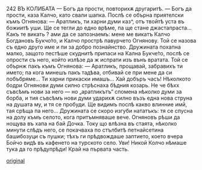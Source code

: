 ﻿242	ВЪ КОЛИБАТА
— Богъ да прости, повторихѫ другаритѣ.
— Богъ да прости, каза Калчо, като свали шапка. Послѣ се обърна приятелски къмъ Огнянова: — Аратликъ, ти харни думи каз^, отъ твойтѣ уста въ божиитѣ уши. Ще се тегли до едно врѣме, па ще стане джастапраста... Какъ те викать ? ами да се запознаемъ: мене ме викатъ Калчо Богдановъ Букчо́то, и Калчо прострѣ павурчето Огнянову.
Той се назова съ едно друго име и пи за добро познайнство.
Дружината похапна малко, защото пестѣше скуднитѣ припаси на Кална Букче́то, послѣ се опрости съ него, който излѣзе да ж испрати изъ вънъ вратата. Той се обърнж пакъ къмъ Огнянова: — Аратликъ, прощавай, забравихъ ти името; па кога минешъ пакъ тадѣва, отбивай се при мене да си побъбряме... Ти харни прикаски имашъ... Хай добъръ часъ!
Нѣколкото бодри Огнянови думи силно стрѣснаха бѣдния козарь. Не че бѣхх съвсѣмъ нови за него — но „аратликътъ“ спомена нѣколко думи за борба, и тия съвсѣмъ нови думи ударихѫ силно възъ една нова струна на душата му, и тя се пробуди. Ще видимъ послѣ какво влинние имй, тая срѣща па него...
Дружината се скоро изгуби нататъкъ: тя се спусна на долу къмъ селото, кога притъмняваше вече.
Огняновъ рѣши да нощува въ хапа на бай Дочка. Току що влѣзна въ стаята, нѣколко минути слѣдъ него, се покачваха по стълбитѣ петнайсетина башибозуци съ пушки; тѣхъ ги прѣдвождаше заптието, което вчера Бойчо видѣ въ кафенето на турското село.
Уви! Никой Колчо нѣмаше тука да го прѣдупрѣди!
Край на първата часть.

[original](images/273.jpg)
